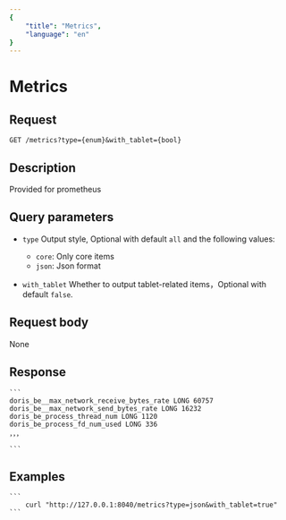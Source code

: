 ```yaml
---
{
    "title": "Metrics",
    "language": "en"
}
---
```


<!-- 
Licensed to the Apache Software Foundation (ASF) under one
or more contributor license agreements.  See the NOTICE file
distributed with this work for additional information
regarding copyright ownership.  The ASF licenses this file
to you under the Apache License, Version 2.0 (the
"License"); you may not use this file except in compliance
with the License.  You may obtain a copy of the License at

  http://www.apache.org/licenses/LICENSE-2.0

Unless required by applicable law or agreed to in writing,
software distributed under the License is distributed on an
"AS IS" BASIS, WITHOUT WARRANTIES OR CONDITIONS OF ANY
KIND, either express or implied.  See the License for the
specific language governing permissions and limitations
under the License.
-->

# Metrics

## Request

`GET /metrics?type={enum}&with_tablet={bool}`

## Description

Provided for prometheus

## Query parameters

* `type`
    Output style, Optional with default `all` and the following values:
    - `core`: Only core items
    - `json`: Json format

* `with_tablet`
    Whether to output tablet-related items，Optional with default `false`.

## Request body

None

## Response

    ```
    doris_be__max_network_receive_bytes_rate LONG 60757
    doris_be__max_network_send_bytes_rate LONG 16232
    doris_be_process_thread_num LONG 1120
    doris_be_process_fd_num_used LONG 336
    ，，，

    ```
## Examples


    ```
        curl "http://127.0.0.1:8040/metrics?type=json&with_tablet=true"
    ```

